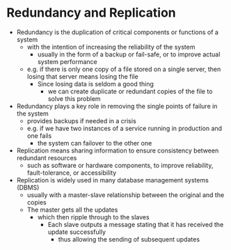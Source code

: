 # Redundancy and Replication
* Redundancy is the duplication of critical components or functions of a system
  * with the intention of increasing the reliability of the system
    * usually in the form of a backup or fail-safe, or to improve actual system performance
  * e.g. if there is only one copy of a file stored on a single server, then losing that server means losing the file
    * Since losing data is seldom a good thing
      * we can create duplicate or redundant copies of the file to solve this problem
* Redundancy plays a key role in removing the single points of failure in the system
  * provides backups if needed in a crisis
  * e.g. if we have two instances of a service running in production and one fails
    * the system can failover to the other one
* Replication means sharing information to ensure consistency between redundant resources
  * such as software or hardware components, to improve reliability, fault-tolerance, or accessibility
* Replication is widely used in many database management systems (DBMS)
  * usually with a master-slave relationship between the original and the copies
  * The master gets all the updates
    * which then ripple through to the slaves
      * Each slave outputs a message stating that it has received the update successfully
        * thus allowing the sending of subsequent updates
